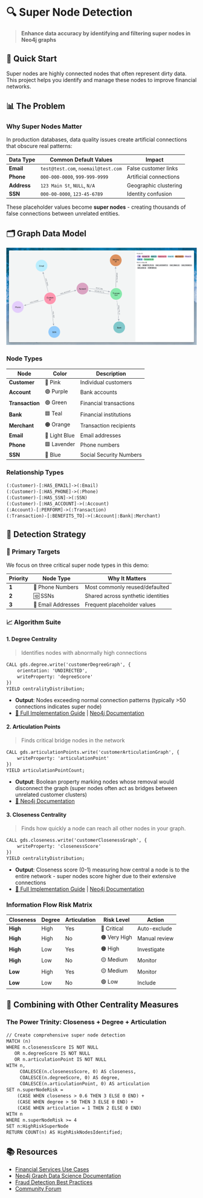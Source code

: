 # 🔍 Super Node Detection

> **Enhance data accuracy by identifying and filtering super nodes in Neo4j graphs**

## 🎯 Quick Start

Super nodes are highly connected nodes that often represent dirty data. This project helps you identify and manage these nodes to improve financial networks.

## 📊 The Problem

### Why Super Nodes Matter

In production databases, data quality issues create artificial connections that obscure real patterns:

| Data Type | Common Default Values | Impact |
|-----------|----------------------|--------|
| **Email** | `test@test.com`, `noemail@test.com` | False customer links |
| **Phone** | `000-000-0000`, `999-999-9999` | Artificial connections |
| **Address** | `123 Main St`, `NULL`, `N/A` | Geographic clustering |
| **SSN** | `000-00-0000`, `123-45-6789` | Identity confusion |

These placeholder values become **super nodes** - creating thousands of false connections between unrelated entities.

## 🗂️ Graph Data Model

![Graph Schema](diagrams/schema.png)

### Node Types

| Node | Color | Description |
|------|-------|-------------|
| **Customer** | 🔴 Pink | Individual customers |
| **Account** | 🟣 Purple | Bank accounts |
| **Transaction** | 🟢 Green | Financial transactions |
| **Bank** | 🟦 Teal | Financial institutions |
| **Merchant** | 🟠 Orange | Transaction recipients |
| **Email** | 🔵 Light Blue | Email addresses |
| **Phone** | 🟪 Lavender | Phone numbers |
| **SSN** | 🔷 Blue | Social Security Numbers |

### Relationship Types

```cypher
(:Customer)-[:HAS_EMAIL]->(:Email)
(:Customer)-[:HAS_PHONE]->(:Phone)
(:Customer)-[:HAS_SSN]->(:SSN)
(:Customer)-[:HAS_ACCOUNT]->(:Account)
(:Account)-[:PERFORM]->(:Transaction)
(:Transaction)-[:BENEFITS_TO]->(:Account|:Bank|:Merchant)
```

## 🔬 Detection Strategy

### 🎯 Primary Targets

We focus on three critical super node types in this demo:

| Priority | Node Type | Why It Matters |
|----------|-----------|----------------|
| **1** | 📱 Phone Numbers | Most commonly reused/defaulted |
| **2** | 🆔 SSNs | Shared across synthetic identities |
| **3** | 📧 Email Addresses | Frequent placeholder values |

### 📈 Algorithm Suite

#### 1. **Degree Centrality** 
> Identifies nodes with abnormally high connections

```cypher
CALL gds.degree.write('customerDegreeGraph', {
    orientation: 'UNDIRECTED',
    writeProperty: 'degreeScore'
})
YIELD centralityDistribution;
```

- **Output**: Nodes exceeding normal connection patterns (typically >50 connections indicates super node)
- [📖 Full Implementation Guide](DEGREE_CENTRALITY.md) | [Neo4j Documentation](https://neo4j.com/docs/graph-data-science/current/algorithms/degree-centrality/)

#### 2. **Articulation Points**
> Finds critical bridge nodes in the network

```cypher
CALL gds.articulationPoints.write('customerArticulationGraph', { 
    writeProperty: 'articulationPoint'
})
YIELD articulationPointCount;
```

- **Output**: Boolean property marking nodes whose removal would disconnect the graph (super nodes often act as bridges between unrelated customer clusters)
- [📖 Neo4j Documentation](https://neo4j.com/docs/graph-data-science/current/algorithms/articulation-points/)

#### 3. **Closeness Centrality**
> Finds how quickly a node can reach all other nodes in your graph.

```cypher
CALL gds.closeness.write('customerClosenessGraph', {
    writeProperty: 'closenessScore'
})
YIELD centralityDistribution;
```

- **Output**: Closeness score (0-1) measuring how central a node is to the entire network - super nodes score higher due to their extensive connections
- [📖 Full Implementation Guide](CLOSENESS_CENTRALITY.md) | [Neo4j Documentation](https://neo4j.com/docs/graph-data-science/current/algorithms/closeness-centrality/)

### Information Flow Risk Matrix

| Closeness | Degree | Articulation | Risk Level | Action |
|-----------|--------|--------------|------------|--------|
| **High** | High | Yes | 🔴 Critical | Auto-exclude |
| **High** | High | No | 🟠 Very High | Manual review |
| **High** | Low | Yes | 🟠 High | Investigate |
| **High** | Low | No | 🟡 Medium | Monitor |
| **Low** | High | Yes | 🟡 Medium | Monitor |
| **Low** | Low | No | 🟢 Low | Include |

## 🔄 Combining with Other Centrality Measures

### The Power Trinity: Closeness + Degree + Articulation

```cypher
// Create comprehensive super node detection
MATCH (n)
WHERE n.closenessScore IS NOT NULL 
   OR n.degreeScore IS NOT NULL 
   OR n.articulationPoint IS NOT NULL
WITH n,
     COALESCE(n.closenessScore, 0) AS closeness,
     COALESCE(n.degreeScore, 0) AS degree,
     COALESCE(n.articulationPoint, 0) AS articulation
SET n.superNodeRisk = 
    (CASE WHEN closeness > 0.6 THEN 3 ELSE 0 END) +
    (CASE WHEN degree > 50 THEN 3 ELSE 0 END) +
    (CASE WHEN articulation = 1 THEN 2 ELSE 0 END)
WITH n
WHERE n.superNodeRisk >= 4
SET n:HighRiskSuperNode
RETURN COUNT(n) AS HighRiskNodesIdentified;
```

## 📚 Resources

- [Financial Services Use Cases](https://neo4j.com/developer/industry-use-cases/)
- [Neo4j Graph Data Science Documentation](https://neo4j.com/docs/graph-data-science/)
- [Fraud Detection Best Practices](https://neo4j.com/use-cases/fraud-detection/)
- [Community Forum](https://community.neo4j.com/)